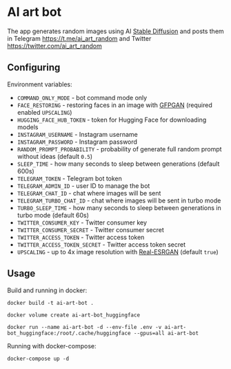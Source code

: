 # AI art bot

The app generates random images using AI [Stable Diffusion](https://github.com/CompVis/stable-diffusion) and posts them in Telegram https://t.me/ai_art_random and Twitter https://twitter.com/ai_art_random

## Configuring

Environment variables:

* `COMMAND_ONLY_MODE` - bot command mode only
* `FACE_RESTORING` - restoring faces in an image with [GFPGAN](https://github.com/TencentARC/GFPGAN) (required enabled `UPSCALING`)
* `HUGGING_FACE_HUB_TOKEN` - token for Hugging Face for downloading models
* `INSTAGRAM_USERNAME` - Instagram username
* `INSTAGRAM_PASSWORD` - Instagram password
* `RANDOM_PROMPT_PROBABILITY` - probability of generate full random prompt without ideas (default `0.5`)
* `SLEEP_TIME` - how many seconds to sleep between generations (default 600s)
* `TELEGRAM_TOKEN` - Telegram bot token
* `TELEGRAM_ADMIN_ID` - user ID to manage the bot
* `TELEGRAM_CHAT_ID` - chat where images will be sent
* `TELEGRAM_TURBO_CHAT_ID` - chat where images will be sent in turbo mode
* `TURBO_SLEEP_TIME` - how many seconds to sleep between generations in turbo mode (default 60s)
* `TWITTER_CONSUMER_KEY` - Twitter consumer key
* `TWITTER_CONSUMER_SECRET` - Twitter consumer secret
* `TWITTER_ACCESS_TOKEN` - Twitter access token
* `TWITTER_ACCESS_TOKEN_SECRET` - Twitter access token secret
* `UPSCALING` - up to 4x image resolution with [Real-ESRGAN](https://github.com/xinntao/Real-ESRGAN) (default `true`)

## Usage

Build and running in docker:

```
docker build -t ai-art-bot .
```
```
docker volume create ai-art-bot_huggingface
```
```
docker run --name ai-art-bot -d --env-file .env -v ai-art-bot_huggingface:/root/.cache/huggingface --gpus=all ai-art-bot
```

Running with docker-compose:

```
docker-compose up -d
```
